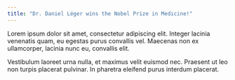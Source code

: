 ```yaml
---
title: "Dr. Daniel Léger wins the Nobel Prize in Medicine!"
---
```


Lorem ipsum dolor sit amet, consectetur adipiscing elit. Integer lacinia venenatis quam, eu egestas purus convallis vel. Maecenas non ex ullamcorper, lacinia nunc eu, convallis elit. 

Vestibulum laoreet urna nulla, et maximus velit euismod nec. Praesent ut leo non turpis placerat pulvinar. In pharetra eleifend purus interdum placerat.